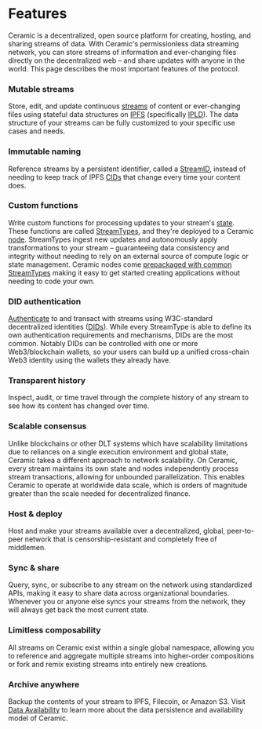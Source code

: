 # Features
Ceramic is a decentralized, open source platform for creating, hosting, and sharing streams of data. With Ceramic's permissionless data streaming network, you can store streams of information and ever-changing files directly on the decentralized web – and share updates with anyone in the world. This page describes the most important features of the protocol.

### **Mutable streams**
Store, edit, and update continuous [streams](./glossary.md#ipfs) of content or ever-changing files using stateful data structures on [IPFS](./glossary.md#ipfs) (specifically [IPLD](./glossary.md#ipld)). The data structure of your streams can be fully customized to your specific use cases and needs.

### **Immutable naming**
Reference streams by a persistent identifier, called a [StreamID](./glossary.md#streamid), instead of needing to keep track of IPFS [CIDs](./glossary.md#cid) that change every time your content does.

### **Custom functions**
Write custom functions for processing updates to your stream's [state](./glossary.md#state). These functions are called [StreamTypes](./glossary.md#streamtypes), and they're deployed to a Ceramic [node](./glossary.md#streamid). StreamTypes ingest new updates and autonomously apply transformations to your stream – guaranteeing data consistency and integrity without needing to rely on an external source of compute logic or state management. Ceramic nodes come [prepackaged with common StreamTypes](../streamtypes/overview.md) making it easy to get started creating applications without needing to code your own.

### **DID authentication**
[Authenticate](./glossary.md#authentication) to and transact with streams using W3C-standard decentralized identities ([DIDs](./glossary.md#dids)). While every StreamType is able to define its own authentication requirements and mechanisms, DIDs are the most common. Notably DIDs can be controlled with one or more Web3/blockchain wallets, so your users can build up a unified cross-chain Web3 identity using the wallets they already have.

### **Transparent history**
Inspect, audit, or time travel through the complete history of any stream to see how its content has changed over time.

### **Scalable consensus**
Unlike blockchains or other DLT systems which have scalability limitations due to reliances on a single execution environment and global state, Ceramic takea a different approach to network scalability. On Ceramic, every stream maintains its own state and nodes independently process stream transactions, allowing for unbounded parallelization. This enables Ceramic to operate at worldwide data scale, which is orders of magnitude greater than the scale needed for decentralized finance.

### **Host & deploy**
Host and make your streams available over a decentralized, global, peer-to-peer network that is censorship-resistant and completely free of middlemen.

### **Sync & share**
Query, sync, or subscribe to any stream on the network using standardized APIs, making it easy to share data across organizational boundaries. Whenever you or anyone else syncs your streams from the network, they will always get back the most current state. 

### **Limitless composability**
All streams on Ceramic exist within a single global namespace, allowing you to reference and aggregate multiple streams into higher-order compositions or fork and remix existing streams into entirely new creations.

### **Archive anywhere**
Backup the contents of your stream to IPFS, Filecoin, or Amazon S3. Visit [Data Availability](./data-availability.md) to learn more about the data persistence and availability model of Ceramic.

</br>
</br>
</br>
